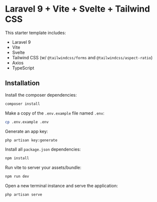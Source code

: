 # Laravel 9 + Vite + Svelte + Tailwind CSS

This starter template includes:

- Laravel 9
- Vite
- Svelte
- Tailwind CSS (w/ `@tailwindcss/forms` and `@tailwindcss/aspect-ratio`)
- Axios
- TypeScript

## Installation

Install the composer dependencies:

```bash
composer install
```

Make a copy of the `.env.example` file named `.env`:

```bash
cp .env.example .env
```

Generate an app key:

```bash
php artisan key:generate
```

Install all `package.json` dependencies:

```bash
npm install
```

Run vite to server your assets/bundle:

```bash
npm run dev
```

Open a new terminal instance and serve the application:

```bash
php artisan serve
```